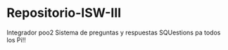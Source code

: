 # Repositorio-ISW-III
Integrador poo2
Sistema de preguntas y respuestas SQUestions pa todos los Pi!!
